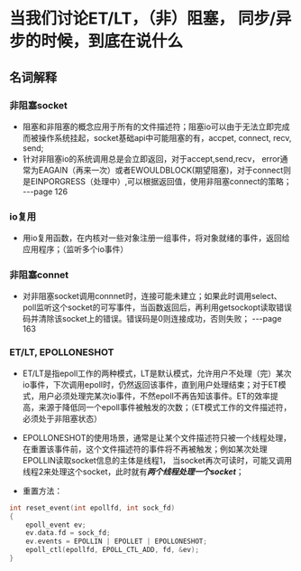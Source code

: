 # 当我们讨论ET/LT，（非）阻塞， 同步/异步的时候，到底在说什么

## 名词解释

### 非阻塞socket
- 阻塞和非阻塞的概念应用于所有的文件描述符；阻塞io可以由于无法立即完成而被操作系统挂起，socket基础api中可能阻塞的有，accpet, connect, recv, send;
- 针对非阻塞io的系统调用总是会立即返回，对于accept,send,recv， error通常为EAGAIN（再来一次）或者EWOULDBLOCK(期望阻塞)，对于connect则是EINPORGRESS（处理中）,可以根据返回值，使用非阻塞connect的策略；   ---page 126

### io复用
- 用io复用函数，在内核对一些对象注册一组事件，将对象就绪的事件，返回给应用程序；（监听多个io事件）

### 非阻塞connet
- 对非阻塞socket调用connnet时，连接可能未建立；如果此时调用select、poll监听这个socket的可写事件，当函数返回后，再利用getsockopt读取错误码并清除该socket上的错误。错误码是0则连接成功，否则失败； ---page 163

### ET/LT, EPOLLONESHOT
- ET/LT是指epoll工作的两种模式，LT是默认模式，允许用户不处理（完）某次io事件，下次调用epoll时，仍然返回该事件，直到用户处理结束；对于ET模式，用户必须处理完某次io事件，不然epoll不再告知该事件。ET的效率提高，来源于降低同一个epoll事件被触发的次数；（ET模式工作的文件描述符，必须处于非阻塞状态）
- EPOLLONESHOT的使用场景，通常是让某个文件描述符只被一个线程处理，在重置该事件前，这个文件描述符的事件将不再被触发；例如某次处理EPOLLIN读取socket信息的主体是线程1， 当socket再次可读时，可能又调用线程2来处理这个socket，此时就有***两个线程处理一个socket***；

- 重置方法：
``` c++
int reset_event(int epollfd, int sock_fd)
{
    epoll_event ev;
    ev.data.fd = sock_fd;
    ev.events = EPOLLIN | EPOLLET | EPOLLONESHOT;
    epoll_ctl(epollfd, EPOLL_CTL_ADD, fd, &ev);
}
```

